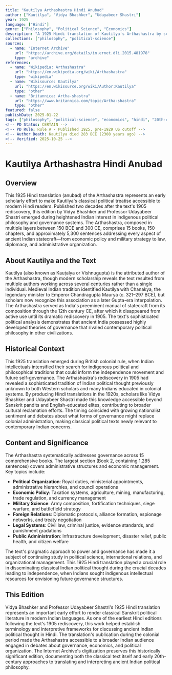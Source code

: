 ```yaml
---
title: "Kautilya Arthashastra Hindi Anubad"
author: ["Kautilya", "Vidya Bhashker", "Udayabeer Shastri"]
year: 1925
language: ["Hindi"]
genre: ["Philosophy", "Political Science", "Economics"]
description: "A 1925 Hindi translation of Kautilya's Arthashastra by scholars Vidya Bhashker and Professor Udayabeer Shastri. This early 20th-century edition presents the ancient political treatise comprising 15 books on statecraft, economics, and military strategy, making the classical Sanskrit text accessible to Hindi readers during India's colonial period."
collections: ["philosophy", "political-science"]
sources:
  - name: "Internet Archive"
    url: "https://archive.org/details/in.ernet.dli.2015.481978"
    type: "archive"
references:
  - name: "Wikipedia: Arthashastra"
    url: "https://en.wikipedia.org/wiki/Arthashastra"
    type: "wikipedia"
  - name: "Wikisource: Kautilya"
    url: "https://en.wikisource.org/wiki/Author:Kautilya"
    type: "other"
  - name: "Britannica: Artha-shastra"
    url: "https://www.britannica.com/topic/Artha-shastra"
    type: "other"
featured: false
publishDate: 2025-01-22
tags: ["philosophy", "political-science", "economics", "hindi", "20th-century"]
<!-- PD Status: CERTAIN -->
<!-- PD Rule: Rule A - Published 1925, pre-1929 US cutoff -->
<!-- Author Death: Kautilya died 283 BCE (2308 years ago) -->
<!-- Verified: 2025-10-25 -->
---
```


# Kautilya Arthashastra Hindi Anubad

## Overview

This 1925 Hindi translation (anubad) of the Arthashastra represents an early scholarly effort to make Kautilya's classical political treatise accessible to modern Hindi readers. Published two decades after the text's 1905 rediscovery, this edition by Vidya Bhashker and Professor Udayabeer Shastri emerged during heightened Indian interest in indigenous political philosophy and governance systems. The Arthashastra, composed in multiple layers between 150 BCE and 300 CE, comprises 15 books, 150 chapters, and approximately 5,300 sentences addressing every aspect of ancient Indian statecraft—from economic policy and military strategy to law, diplomacy, and administrative organization.

## About Kautilya and the Text

Kautilya (also known as Kauṭalya or Vishnugupta) is the attributed author of the Arthashastra, though modern scholarship reveals the text resulted from multiple authors working across several centuries rather than a single individual. Medieval Indian tradition identified Kautilya with Chanakya, the legendary minister to Emperor Chandragupta Maurya (c. 321–297 BCE), but scholars now recognize this association as a later Gupta-era interpolation. The Arthashastra served as India's preeminent manual of statecraft from its composition through the 12th century CE, after which it disappeared from active use until its dramatic rediscovery in 1905. The text's sophisticated political analysis demonstrates that ancient India possessed highly developed theories of governance that rivaled contemporary political philosophy in other civilizations.

## Historical Context

This 1925 translation emerged during British colonial rule, when Indian intellectuals intensified their search for indigenous political and philosophical traditions that could inform the independence movement and future self-governance. The Arthashastra's rediscovery in 1905 had revealed a sophisticated tradition of Indian political thought previously unknown to both Western scholars and many Indians educated in colonial systems. By producing Hindi translations in the 1920s, scholars like Vidya Bhashker and Udayabeer Shastri made this knowledge accessible beyond Sanskrit pandits and English-educated elites, contributing to broader cultural reclamation efforts. The timing coincided with growing nationalist sentiment and debates about what forms of governance might replace colonial administration, making classical political texts newly relevant to contemporary Indian concerns.

## Content and Significance

The Arthashastra systematically addresses governance across 15 comprehensive books. The largest section (Book 2, containing 1,285 sentences) covers administrative structures and economic management. Key topics include:

- **Political Organization**: Royal duties, ministerial appointments, administrative hierarchies, and council operations
- **Economic Policy**: Taxation systems, agriculture, mining, manufacturing, trade regulation, and currency management
- **Military Science**: Army composition, fortification techniques, siege warfare, and battlefield strategy
- **Foreign Relations**: Diplomatic protocols, alliance formation, espionage networks, and treaty negotiation
- **Legal Systems**: Civil law, criminal justice, evidence standards, and punishment gradations
- **Public Administration**: Infrastructure development, disaster relief, public health, and citizen welfare

The text's pragmatic approach to power and governance has made it a subject of continuing study in political science, international relations, and organizational management. This 1925 Hindi translation played a crucial role in disseminating classical Indian political thought during the crucial decades leading to independence, when Indians sought indigenous intellectual resources for envisioning future governance structures.

## This Edition

Vidya Bhashker and Professor Udayabeer Shastri's 1925 Hindi translation represents an important early effort to render classical Sanskrit political literature in modern Indian languages. As one of the earliest Hindi editions following the text's 1905 rediscovery, this work helped establish terminology and interpretive frameworks for discussing ancient Indian political thought in Hindi. The translation's publication during the colonial period made the Arthashastra accessible to a broader Indian audience engaged in debates about governance, economics, and political organization. The Internet Archive's digitization preserves this historically significant edition, documenting both the classical text itself and early 20th-century approaches to translating and interpreting ancient Indian political philosophy.
